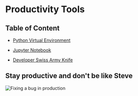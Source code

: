 # Productivity Tools

## Table of Content

* [Python Virtual Environment](./python-virtual-environment.md)

* [Jupyter Notebook](./jupyter-notebook/README.md)

* [Developer Swiss Army Knife](./developer-swiss-army-knife.md)

## Stay productive and don't be like Steve

![Fixing a bug in production](https://media.giphy.com/media/XjlNyeZp5lDri/giphy-downsized-large.gif)